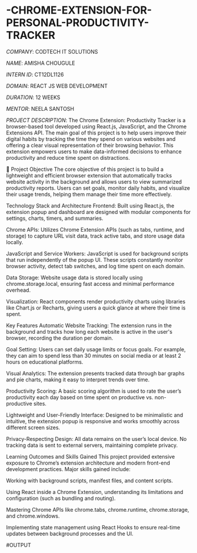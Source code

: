 # -CHROME-EXTENSION-FOR-PERSONAL-PRODUCTIVITY-TRACKER

*COMPANY*: CODTECH IT SOLUTIONS

*NAME*: AMISHA CHOUGULE

*INTERN ID*: CT12DL1126

*DOMAIN*: REACT JS WEB DEVELOPMENT

*DURATION*: 12 WEEKS

*MENTOR*: NEELA SANTOSH

*PROJECT DESCRIPTION*: The Chrome Extension: Productivity Tracker is a browser-based tool developed using React.js, JavaScript, and the Chrome Extensions API. The main goal of this project is to help users improve their digital habits by tracking the time they spend on various websites and offering a clear visual representation of their browsing behavior. This extension empowers users to make data-informed decisions to enhance productivity and reduce time spent on distractions.

🎯 Project Objective
The core objective of this project is to build a lightweight and efficient browser extension that automatically tracks website activity in the background and allows users to view summarized productivity reports. Users can set goals, monitor daily habits, and visualize their usage trends, helping them manage their time more effectively.

Technology Stack and Architecture
Frontend: Built using React.js, the extension popup and dashboard are designed with modular components for settings, charts, timers, and summaries.

Chrome APIs: Utilizes Chrome Extension APIs (such as tabs, runtime, and storage) to capture URL visit data, track active tabs, and store usage data locally.

JavaScript and Service Workers: JavaScript is used for background scripts that run independently of the popup UI. These scripts constantly monitor browser activity, detect tab switches, and log time spent on each domain.

Data Storage: Website usage data is stored locally using chrome.storage.local, ensuring fast access and minimal performance overhead.

Visualization: React components render productivity charts using libraries like Chart.js or Recharts, giving users a quick glance at where their time is spent.

Key Features
Automatic Website Tracking:
The extension runs in the background and tracks how long each website is active in the user's browser, recording the duration per domain.

Goal Setting:
Users can set daily usage limits or focus goals. For example, they can aim to spend less than 30 minutes on social media or at least 2 hours on educational platforms.

Visual Analytics:
The extension presents tracked data through bar graphs and pie charts, making it easy to interpret trends over time.

Productivity Scoring:
A basic scoring algorithm is used to rate the user’s productivity each day based on time spent on productive vs. non-productive sites.

Lightweight and User-Friendly Interface:
Designed to be minimalistic and intuitive, the extension popup is responsive and works smoothly across different screen sizes.

Privacy-Respecting Design:
All data remains on the user’s local device. No tracking data is sent to external servers, maintaining complete privacy.

Learning Outcomes and Skills Gained
This project provided extensive exposure to Chrome’s extension architecture and modern front-end development practices. Major skills gained include:

Working with background scripts, manifest files, and content scripts.

Using React inside a Chrome Extension, understanding its limitations and configuration (such as bundling and routing).

Mastering Chrome APIs like chrome.tabs, chrome.runtime, chrome.storage, and chrome.windows.

Implementing state management using React Hooks to ensure real-time updates between background processes and the UI.

#OUTPUT


